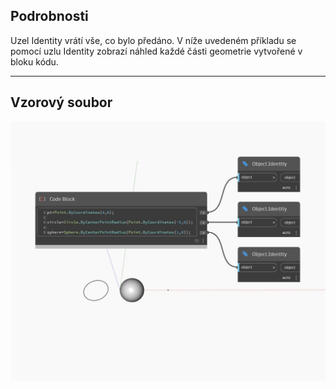 ## Podrobnosti
Uzel Identity vrátí vše, co bylo předáno. V níže uvedeném příkladu se pomocí uzlu Identity zobrazí náhled každé části geometrie vytvořené v bloku kódu.
___
## Vzorový soubor

![Identity](./DSCore.Object.Identity_img.jpg)

